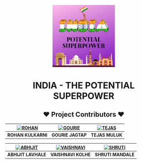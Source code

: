 <p align="center">
  <img width="200" height="200" src="assets/images/INDIA%20-%20A%20POTENTIAL%20SUPERPOWER.png">
</p>
<h1 align="center">INDIA - THE POTENTIAL SUPERPOWER</h1>



<h2 align="center"> ❤️ Project  Contributors  ❤️</h2>

| [![ROHAN](https://github.com/rohan-kulkarni-25.png)](https://github.com/rohan-kulkarni-25)  | [![GOURIE](https://github.com/gouriejagtap.png)](https://github.com/gouriejagtap) | [![TEJAS](https://github.com/tejas0145.png)](https://github.com/rohank2502) | 
|:---:|:---:|:---:|
| **ROHAN KULKARNI** | **GOURIE JAGTAP** |  **TEJAS MULUK** |

| [![ABHIJIT](https://github.com/abhijit-lavhale.png)](https://github.com/abhijit-lavhale)  | [![VAISHNAVI](https://github.com/Vaishnavi2362.png)](https://github.com/Vaishnavi2362) | [![SHRUTI](https://github.com/shrutim0903.png)](https://github.com/shrutim0903) | 
|:---:|:---:|:---:|
| **ABHIJIT LAVHALE** | **VAISHNAVI KOLHE** | **SHRUTI MANDALE**  |
